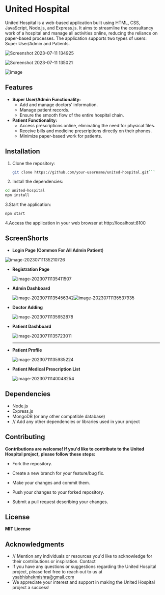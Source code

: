 # United Hospital

United Hospital is a web-based application built using HTML, CSS, JavaScript, Node.js, and Express.js. It aims to streamline the consultancy work of a hospital and manage all activities online, reducing the reliance on paper-based processes. The application supports two types of users: Super User/Admin and Patients.

![Screenshot 2023-07-11 134925](https://github.com/ysabhishekmishra/United-Hospital/assets/91816339/46358323-9add-4140-9567-2c599beaa2cc)

![Screenshot 2023-07-11 135021](https://github.com/ysabhishekmishra/United-Hospital/assets/91816339/20d9b6e7-f5c6-4c83-8f76-682c10409b85)

![image](https://github.com/ysabhishekmishra/United-Hospital/assets/91816339/b4f09409-35af-446f-a82a-7771d4af10eb)

## Features

- **Super User/Admin Functionality:**
  - Add and manage doctors' information.
  - Manage patient records.
  - Ensure the smooth flow of the entire hospital chain.
- **Patient Functionality:**
  - Access prescriptions online, eliminating the need for physical files.
  - Receive bills and medicine prescriptions directly on their phones.
  - Minimize paper-based work for patients.

## Installation

1. Clone the repository:

   ```bash
   git clone https://github.com/your-username/united-hospital.git```
   ```

2. Install the dependencies:

  ```bash
  cd united-hospital
  npm install
  ```

3.Start the application:

  ```bash
npm start
  ```

4.Access the application in your web browser at http://localhost:8100

## ScreenShorts

- **Login Page (Common For All Admin Patient)**

![image-20230711135210726](C:\Users\vidya\AppData\Roaming\Typora\typora-user-images\image-20230711135210726.png)

- **Registration Page**

  ![image-20230711135411507](C:\Users\vidya\AppData\Roaming\Typora\typora-user-images\image-20230711135411507.png)

- **Admin Dashboard**

  ![image-20230711135456342](C:\Users\vidya\AppData\Roaming\Typora\typora-user-images\image-20230711135456342.png)![image-20230711135537935](C:\Users\vidya\AppData\Roaming\Typora\typora-user-images\image-20230711135537935.png)

- **Doctor Adding**

  ![image-20230711135652878](C:\Users\vidya\AppData\Roaming\Typora\typora-user-images\image-20230711135652878.png)

- **Patient Dashboard**

  ![image-20230711135723011](C:\Users\vidya\AppData\Roaming\Typora\typora-user-images\image-20230711135723011.png)

- ****

  **Patient Profile**

  ![image-20230711135935224](C:\Users\vidya\AppData\Roaming\Typora\typora-user-images\image-20230711135935224.png)

- **Patient Medical Prescription List**

  ![image-20230711140048254](C:\Users\vidya\AppData\Roaming\Typora\typora-user-images\image-20230711140048254.png)

## Dependencies

- Node.js
- Express.js
- MongoDB (or any other compatible database)
- // Add any other dependencies or libraries used in your project

## Contributing

**Contributions are welcome! If you'd like to contribute to the United Hospital project, please follow these steps:**

- Fork the repository.

- Create a new branch for your feature/bug fix.

- Make your changes and commit them.

- Push your changes to your forked repository.

- Submit a pull request describing your changes.

  

## License

**MIT License**



## Acknowledgments

- // Mention any individuals or resources you'd like to acknowledge for their contributions or inspiration.
  Contact
- If you have any questions or suggestions regarding the United Hospital project, please feel free to reach out to us at ysabhishekmishra@gmail.com
- We appreciate your interest and support in making the United Hospital project a success!
